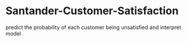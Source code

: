 # Santander-Customer-Satisfaction
predict the probability of each customer being unsatisfied and interpret model
